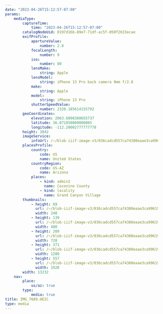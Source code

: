 ```yaml
---
date: "2023-04-26T15:12:57-07:00"
params:
    mediaType:
        captureTime:
            time: "2023-04-26T15:12:57-07:00"
        catalogNodeUid: 0197d16b-89e7-71df-ac5f-050f2633ecae
        exifProfile:
            apertureValue:
                number: 2.8
            focalLength:
                number: 9
            iso:
                number: 80
            lensMake:
                string: Apple
            lensModel:
                string: iPhone 13 Pro back camera 9mm f/2.8
            make:
                string: Apple
            model:
                string: iPhone 13 Pro
            shutterSpeedValue:
                number: 2320.185614155792
        geoCoordinates:
            elevation: 2063.6098360655737
            latitude: 36.071850000000005
            longitude: -112.20002777777778
        height: 3842
        imageService:
            infoUrl: /~/blob-iiif-image-v3/036cadcd557ca74380eaae3ca99619bf16b1684bd214daab1905c4e54ac2e706/info.json
        placesProfile:
            country:
                code: US
                name: United States
            countryRegion:
                code: US-AZ
                name: Arizona
            places:
                - kind: admin2
                  name: Coconino County
                - kind: locality
                  name: Grand Canyon Village
        thumbnails:
            - height: 69
              url: /~/blob-iiif-image-v3/036cadcd557ca74380eaae3ca99619bf16b1684bd214daab1905c4e54ac2e706/full/240%2C69/0/default.jpg
              width: 240
            - height: 139
              url: /~/blob-iiif-image-v3/036cadcd557ca74380eaae3ca99619bf16b1684bd214daab1905c4e54ac2e706/full/480%2C139/0/default.jpg
              width: 480
            - height: 209
              url: /~/blob-iiif-image-v3/036cadcd557ca74380eaae3ca99619bf16b1684bd214daab1905c4e54ac2e706/full/720%2C209/0/default.jpg
              width: 720
            - height: 371
              url: /~/blob-iiif-image-v3/036cadcd557ca74380eaae3ca99619bf16b1684bd214daab1905c4e54ac2e706/full/1280%2C371/0/default.jpg
              width: 1280
            - height: 557
              url: /~/blob-iiif-image-v3/036cadcd557ca74380eaae3ca99619bf16b1684bd214daab1905c4e54ac2e706/full/1920%2C557/0/default.jpg
              width: 1920
        width: 13232
    nav:
        place:
            us/az: true
        type:
            media: true
title: IMG_7689.HEIC
type: media
---
```

